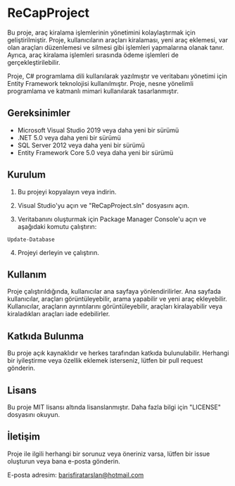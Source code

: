 
# ReCapProject
Bu proje, araç kiralama işlemlerinin yönetimini kolaylaştırmak için geliştirilmiştir. Proje, kullanıcıların araçları kiralaması, yeni araç eklemesi, var olan araçları düzenlemesi ve silmesi gibi işlemleri yapmalarına olanak tanır. Ayrıca, araç kiralama işlemleri sırasında ödeme işlemleri de gerçekleştirilebilir.

Proje, C# programlama dili kullanılarak yazılmıştır ve veritabanı yönetimi için Entity Framework teknolojisi kullanılmıştır. Proje, nesne yönelimli programlama ve katmanlı mimari kullanılarak tasarlanmıştır.

## Gereksinimler
- Microsoft Visual Studio 2019 veya daha yeni bir sürümü
- .NET 5.0 veya daha yeni bir sürümü
- SQL Server 2012 veya daha yeni bir sürümü
- Entity Framework Core 5.0 veya daha yeni bir sürümü
## Kurulum
1. Bu projeyi kopyalayın veya indirin.

2. Visual Studio'yu açın ve "ReCapProject.sln" dosyasını açın.

4. Veritabanını oluşturmak için Package Manager Console'u açın ve aşağıdaki komutu çalıştırın:

```
Update-Database
```

4. Projeyi derleyin ve çalıştırın.

## Kullanım
Proje çalıştırıldığında, kullanıcılar ana sayfaya yönlendirilirler. Ana sayfada kullanıcılar, araçları görüntüleyebilir, arama yapabilir ve yeni araç ekleyebilir. Kullanıcılar, araçların ayrıntılarını görüntüleyebilir, araçları kiralayabilir veya kiraladıkları araçları iade edebilirler.

## Katkıda Bulunma
Bu proje açık kaynaklıdır ve herkes tarafından katkıda bulunulabilir. Herhangi bir iyileştirme veya özellik eklemek isterseniz, lütfen bir pull request gönderin.

## Lisans
Bu proje MIT lisansı altında lisanslanmıştır. Daha fazla bilgi için "LICENSE" dosyasını okuyun.

## İletişim
Proje ile ilgili herhangi bir sorunuz veya öneriniz varsa, lütfen bir issue oluşturun veya bana e-posta gönderin.

E-posta adresim: barisfiratarslan@hotmail.com
